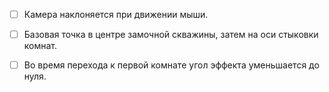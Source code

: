 - [ ] Камера наклоняется при движении мыши.
- [ ] Базовая точка в центре замочной скважины, затем на оси стыковки комнат.
- [ ] Во время перехода к первой комнате угол эффекта уменьшается до нуля.

